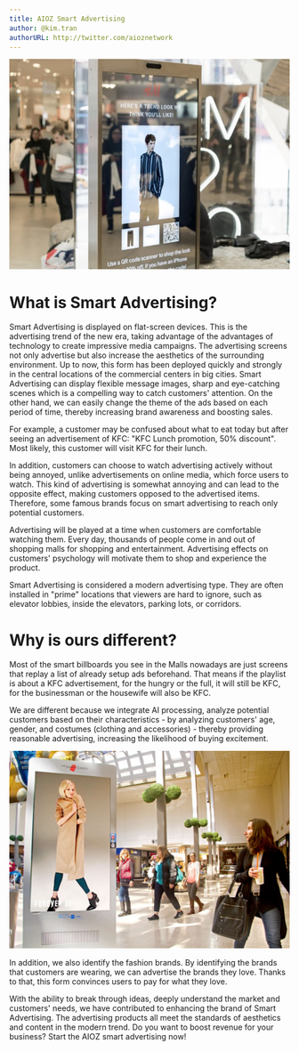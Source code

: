 ```yaml
---
title: AIOZ Smart Advertising
author: @kim.tran
authorURL: http://twitter.com/aioznetwork
---
```

![assets/2021-04-30-Smart-Ads/Untitled.png](assets/2021-04-30-Smart-Ads/Untitled.png)
<!--truncate-->

# What is Smart Advertising?

Smart Advertising is displayed on flat-screen devices. This is the advertising trend of the new era, taking advantage of the advantages of technology to create impressive media campaigns. The advertising screens not only advertise but also increase the aesthetics of the surrounding environment. Up to now, this form has been deployed quickly and strongly in the central locations of the commercial centers in big cities. Smart Advertising can display flexible message images, sharp and eye-catching scenes which is a compelling way to catch customers' attention. On the other hand, we can easily change the theme of the ads based on each period of time, thereby increasing brand awareness and boosting sales.

For example, a customer may be confused about what to eat today but after seeing an advertisement of KFC: "KFC Lunch promotion, 50% discount". Most likely, this customer will visit KFC for their lunch.

In addition, customers can choose to watch advertising actively without being annoyed, unlike advertisements on online media, which force users to watch. This kind of advertising is somewhat annoying and can lead to the opposite effect, making customers opposed to the advertised items. Therefore, some famous brands focus on smart advertising to reach only potential customers.

Advertising will be played at a time when customers are comfortable watching them. Every day, thousands of people come in and out of shopping malls for shopping and entertainment. Advertising effects on customers' psychology will motivate them to shop and experience the product.

Smart Advertising is considered a modern advertising type. They are often installed in "prime" locations that viewers are hard to ignore, such as elevator lobbies, inside the elevators, parking lots, or corridors.

# Why is ours different?

Most of the smart billboards you see in the Malls nowadays are just screens that replay a list of already setup ads beforehand. That means if the playlist is about a KFC advertisement, for the hungry or the full, it will still be KFC, for the businessman or the housewife will also be KFC.

We are different because we integrate AI processing, analyze potential customers based on their characteristics - by analyzing customers' age, gender, and costumes (clothing and accessories) - thereby providing reasonable advertising, increasing the likelihood of buying excitement.

![assets/2021-04-30-Smart-Ads/Untitled%201.png](assets/2021-04-30-Smart-Ads/Untitled%201.png)

In addition, we also identify the fashion brands. By identifying the brands that customers are wearing, we can advertise the brands they love. Thanks to that, this form convinces users to pay for what they love.

With the ability to break through ideas, deeply understand the market and customers' needs, we have contributed to enhancing the brand of Smart Advertising. The advertising products all meet the standards of aesthetics and content in the modern trend. Do you want to boost revenue for your business? Start the AIOZ smart advertising now!
